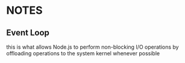 # NOTES

## Event Loop

this is what allows Node.js to perform non-blocking I/O operations by offloading operations to the system kernel whenever possible
